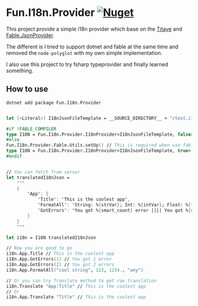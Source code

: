 # Fun.I18n.Provider [![Nuget](https://img.shields.io/nuget/v/Fun.I18n.Provider)](https://www.nuget.org/packages/Fun.I18n.Provider)

This project provide a simple i18n provider which base on the [Titaye](https://github.com/Titaye/Fable.PolyglotProvider) and [Fable.JsonProvider](https://github.com/fable-compiler/Fable.JsonProvider).

The different is I tried to support dotnet and fable at the same time and removed the `node-polyglot` with my own simple implementation.

I also use this project to try fsharp typeprovider and finally learned something.

## How to use

```
dotnet add package Fun.I18n.Provider
```

```fsharp

let [<Literal>] I18nJsonFileTemplate = __SOURCE_DIRECTORY__ + "/test.i18n.json"

#if !FABLE_COMPILER
type I18N = Fun.I18n.Provider.I18nProvider<I18nJsonFileTemplate, false>
#else
Fun.I18n.Provider.Fable.Utils.setUp() // This is required when use fable for pulling some dependencies
type I18N = Fun.I18n.Provider.I18nProvider<I18nJsonFileTemplate, true>
#endif


// You can fetch from server
let translatedI18nJson =
    """
    {
        "App": {
            "Title": "This is the coolest app",
            "FormatAll": "String: %{strVar}; Int: %{intVar}; Float: %{floatVar}; Any: %{anyVar}",
            "GotErrors": "You got %{smart_count} error |||| You got %{smart_count} errors"
        }
    }
    """

let i18n = I18N translatedI18nJson

// Now you are good to go
i18n.App.Title // This is the coolest app
i18n.App.GotErrors(1) // You got 1 error
i18n.App.GotErrors(2) // You got 2 errors
i18n.App.FormatAll("cool string", 123, 1234., "any")

// Or you can try Translate method to get raw translation
i18n.Translate "App:Title" // This is the coolest app
// Or
i18n.App.Translate "Title" // This is the coolest app
```
